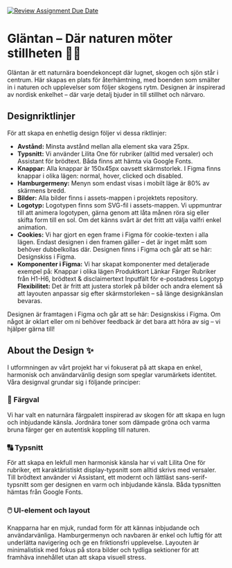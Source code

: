 [![Review Assignment Due Date](https://classroom.github.com/assets/deadline-readme-button-22041afd0340ce965d47ae6ef1cefeee28c7c493a6346c4f15d667ab976d596c.svg)](https://classroom.github.com/a/l0wzEkbn)

# Gläntan – Där naturen möter stillheten 🌿✨
Gläntan är ett naturnära boendekoncept där lugnet, skogen och sjön står i centrum. Här skapas en plats för återhämtning, med boenden som smälter in i naturen och upplevelser som följer skogens rytm. Designen är inspirerad av nordisk enkelhet – där varje detalj bjuder in till stillhet och närvaro.

## Designriktlinjer
För att skapa en enhetlig design följer vi dessa riktlinjer:
- **Avstånd:** Minsta avstånd mellan alla element ska vara 25px.
- **Typsnitt:** Vi använder Lilita One för rubriker (alltid med versaler) och Assistant för brödtext. Båda finns att hämta via Google Fonts.
- **Knappar:** Alla knappar är 150x45px oavsett skärmstorlek. I Figma finns knappar i olika lägen: normal, hover, clicked och disabled.
- **Hamburgermeny:** Menyn som endast visas i mobilt läge är 80% av skärmens bredd.
- **Bilder:** Alla bilder finns i assets-mappen i projektets repository.
- **Logotyp:** Logotypen finns som SVG-fil i assets-mappen. Vi uppmuntrar till att animera logotypen, gärna genom att låta månen röra sig eller skifta form till en sol. Om det känns svårt är det fritt att välja valfri enkel animation.
- **Cookies:** Vi har gjort en egen frame i Figma för cookie-texten i alla lägen. Endast designen i den framen gäller – det är inget mått som behöver dubbelkollas där.
Designen finns i Figma och går att se här: Designskiss i Figma.
- **Komponenter i Figma:** Vi har skapat komponenter med detaljerade exempel på:
Knappar i olika lägen
Produktkort
Länkar
Färger
Rubriker från H1-H6, brödtext & disclaimertext
Inputfält för e-postadress
Logotyp
**Flexibilitet:** Det är fritt att justera storlek på bilder och andra element så att layouten anpassar sig efter skärmstorleken – så länge designkänslan bevaras.
  
Designen är framtagen i Figma och går att se här: Designskiss i Figma.
Om något är oklart eller om ni behöver feedback är det bara att höra av sig – vi hjälper gärna till!

## About the Design ✨
I utformningen av vårt projekt har vi fokuserat på att skapa en enkel, harmonisk och användarvänlig design som speglar varumärkets identitet. Våra designval grundar sig i följande principer:
### 🎨 Färgval
Vi har valt en naturnära färgpalett inspirerad av skogen för att skapa en lugn och inbjudande känsla. Jordnära toner som dämpade gröna och varma bruna färger ger en autentisk koppling till naturen.
### 🔠 Typsnitt
För att skapa en lekfull men harmonisk känsla har vi valt Lilita One för rubriker, ett karaktäristiskt display-typsnitt som alltid skrivs med versaler. Till brödtext använder vi Assistant, ett modernt och lättläst sans-serif-typsnitt som ger designen en varm och inbjudande känsla. Båda typsnitten hämtas från Google Fonts.
### 🖱️ UI-element och layout
Knapparna har en mjuk, rundad form för att kännas inbjudande och användarvänliga.
Hamburgermenyn och navbaren är enkel och luftig för att underlätta navigering och ge en friktionsfri upplevelse.
Layouten är minimalistisk med fokus på stora bilder och tydliga sektioner för att framhäva innehållet utan att skapa visuell stress.
